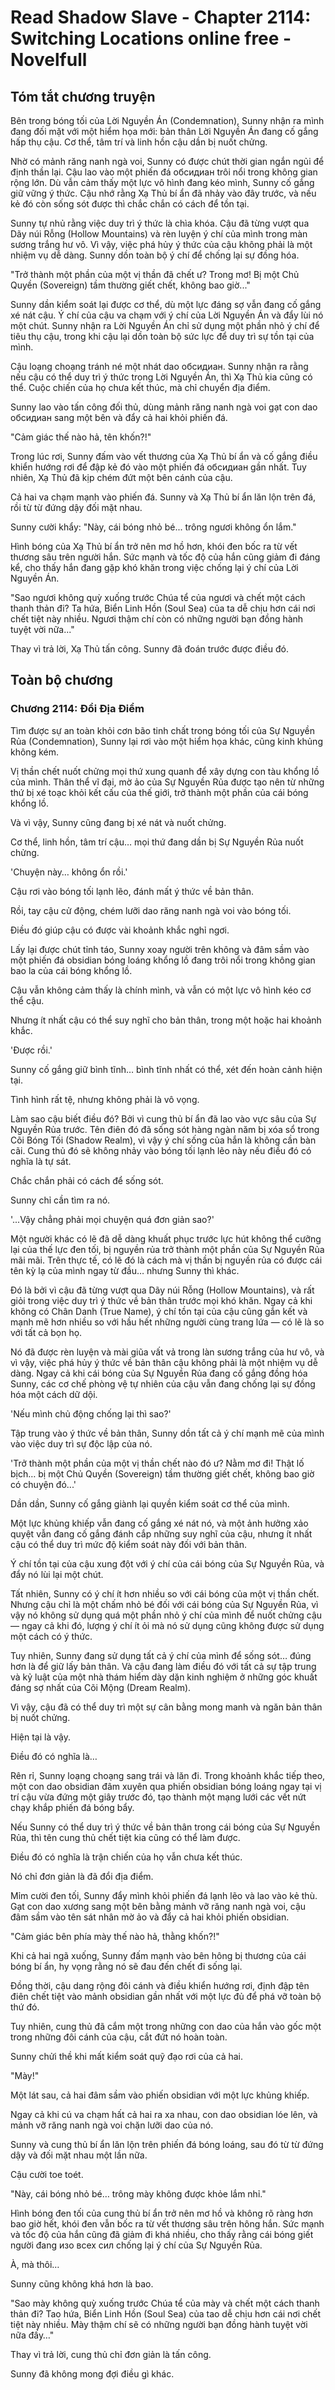 # Read Shadow Slave - Chapter 2114: Switching Locations online free - Novelfull

## Tóm tắt chương truyện

Bên trong bóng tối của Lời Nguyền Án (Condemnation), Sunny nhận ra mình đang đối mặt với một hiểm họa mới: bản thân Lời Nguyền Án đang cố gắng hấp thụ cậu. Cơ thể, tâm trí và linh hồn cậu dần bị nuốt chửng.

Nhờ có mảnh răng nanh ngà voi, Sunny có được chút thời gian ngắn ngủi để định thần lại. Cậu lao vào một phiến đá обсидиан trôi nổi trong không gian rộng lớn. Dù vẫn cảm thấy một lực vô hình đang kéo mình, Sunny cố gắng giữ vững ý thức. Cậu nhớ rằng Xạ Thủ bí ẩn đã nhảy vào đây trước, và nếu kẻ đó còn sống sót được thì chắc chắn có cách để tồn tại.

Sunny tự nhủ rằng việc duy trì ý thức là chìa khóa. Cậu đã từng vượt qua Dãy núi Rỗng (Hollow Mountains) và rèn luyện ý chí của mình trong màn sương trắng hư vô. Vì vậy, việc phá hủy ý thức của cậu không phải là một nhiệm vụ dễ dàng. Sunny dồn toàn bộ ý chí để chống lại sự đồng hóa.

"Trở thành một phần của một vị thần đã chết ư? Trong mơ! Bị một Chủ Quyền (Sovereign) tầm thường giết chết, không bao giờ..."

Sunny dần kiểm soát lại được cơ thể, dù một lực đáng sợ vẫn đang cố gắng xé nát cậu. Ý chí của cậu va chạm với ý chí của Lời Nguyền Án và đẩy lùi nó một chút. Sunny nhận ra Lời Nguyền Án chỉ sử dụng một phần nhỏ ý chí để tiêu thụ cậu, trong khi cậu lại dồn toàn bộ sức lực để duy trì sự tồn tại của mình.

Cậu loạng choạng tránh né một nhát dao обсидиан. Sunny nhận ra rằng nếu cậu có thể duy trì ý thức trong Lời Nguyền Án, thì Xạ Thủ kia cũng có thể. Cuộc chiến của họ chưa kết thúc, mà chỉ chuyển địa điểm.

Sunny lao vào tấn công đối thủ, dùng mảnh răng nanh ngà voi gạt con dao обсидиан sang một bên và đẩy cả hai khỏi phiến đá.

"Cảm giác thế nào hả, tên khốn?!"

Trong lúc rơi, Sunny đấm vào vết thương của Xạ Thủ bí ẩn và cố gắng điều khiển hướng rơi để đập kẻ đó vào một phiến đá обсидиан gần nhất. Tuy nhiên, Xạ Thủ đã kịp chém đứt một bên cánh của cậu.

Cả hai va chạm mạnh vào phiến đá. Sunny và Xạ Thủ bí ẩn lăn lộn trên đá, rồi từ từ đứng dậy đối mặt nhau.

Sunny cười khẩy: "Này, cái bóng nhỏ bé... trông ngươi không ổn lắm."

Hình bóng của Xạ Thủ bí ẩn trở nên mơ hồ hơn, khói đen bốc ra từ vết thương sâu trên người hắn. Sức mạnh và tốc độ của hắn cũng giảm đi đáng kể, cho thấy hắn đang gặp khó khăn trong việc chống lại ý chí của Lời Nguyền Án.

"Sao ngươi không quỳ xuống trước Chúa tể của ngươi và chết một cách thanh thản đi? Ta hứa, Biển Linh Hồn (Soul Sea) của ta dễ chịu hơn cái nơi chết tiệt này nhiều. Ngươi thậm chí còn có những người bạn đồng hành tuyệt vời nữa..."

Thay vì trả lời, Xạ Thủ tấn công. Sunny đã đoán trước được điều đó.

## Toàn bộ chương

### Chương 2114: Đổi Địa Điểm

Tìm được sự an toàn khỏi cơn bão tinh chất trong bóng tối của Sự Nguyền Rủa (Condemnation), Sunny lại rơi vào một hiểm họa khác, cũng kinh khủng không kém.

Vị thần chết nuốt chửng mọi thứ xung quanh để xây dựng con tàu khổng lồ của mình. Thân thể vĩ đại, mờ ảo của Sự Nguyền Rủa được tạo nên từ những thứ bị xé toạc khỏi kết cấu của thế giới, trở thành một phần của cái bóng khổng lồ.

Và vì vậy, Sunny cũng đang bị xé nát và nuốt chửng.

Cơ thể, linh hồn, tâm trí cậu… mọi thứ đang dần bị Sự Nguyền Rủa nuốt chửng.

'Chuyện này… không ổn rồi.'

Cậu rơi vào bóng tối lạnh lẽo, đánh mất ý thức về bản thân.

Rồi, tay cậu cử động, chém lưỡi dao răng nanh ngà voi vào bóng tối.

Điều đó giúp cậu có được vài khoảnh khắc nghỉ ngơi.

Lấy lại được chút tỉnh táo, Sunny xoay người trên không và đâm sầm vào một phiến đá obsidian bóng loáng khổng lồ đang trôi nổi trong không gian bao la của cái bóng khổng lồ.

Cậu vẫn không cảm thấy là chính mình, và vẫn có một lực vô hình kéo cơ thể cậu.

Nhưng ít nhất cậu có thể suy nghĩ cho bản thân, trong một hoặc hai khoảnh khắc.

'Được rồi.'

Sunny cố gắng giữ bình tĩnh… bình tĩnh nhất có thể, xét đến hoàn cảnh hiện tại.

Tình hình rất tệ, nhưng không phải là vô vọng.

Làm sao cậu biết điều đó? Bởi vì cung thủ bí ẩn đã lao vào vực sâu của Sự Nguyền Rủa trước. Tên điên đó đã sống sót hàng ngàn năm bị xóa sổ trong Cõi Bóng Tối (Shadow Realm), vì vậy ý chí sống của hắn là không cần bàn cãi. Cung thủ đó sẽ không nhảy vào bóng tối lạnh lẽo này nếu điều đó có nghĩa là tự sát.

Chắc chắn phải có cách để sống sót.

Sunny chỉ cần tìm ra nó.

'...Vậy chẳng phải mọi chuyện quá đơn giản sao?'

Một người khác có lẽ đã dễ dàng khuất phục trước lực hút không thể cưỡng lại của thế lực đen tối, bị nguyền rủa trở thành một phần của Sự Nguyền Rủa mãi mãi. Trên thực tế, có lẽ đó là cách mà vị thần bị nguyền rủa có được cái tên kỳ lạ của mình ngay từ đầu… nhưng Sunny thì khác.

Đó là bởi vì cậu đã từng vượt qua Dãy núi Rỗng (Hollow Mountains), và rất giỏi trong việc duy trì ý thức về bản thân trước mọi khó khăn. Ngay cả khi không có Chân Danh (True Name), ý chí tồn tại của cậu cũng gắn kết và mạnh mẽ hơn nhiều so với hầu hết những người cùng trang lứa — có lẽ là so với tất cả bọn họ.

Nó đã được rèn luyện và mài giũa vất vả trong làn sương trắng của hư vô, và vì vậy, việc phá hủy ý thức về bản thân cậu không phải là một nhiệm vụ dễ dàng. Ngay cả khi cái bóng của Sự Nguyền Rủa đang cố gắng đồng hóa Sunny, các cơ chế phòng vệ tự nhiên của cậu vẫn đang chống lại sự đồng hóa một cách dữ dội.

'Nếu mình chủ động chống lại thì sao?'

Tập trung vào ý thức về bản thân, Sunny dồn tất cả ý chí mạnh mẽ của mình vào việc duy trì sự độc lập của nó.

'Trở thành một phần của một vị thần chết nào đó ư? Nằm mơ đi! Thật lố bịch… bị một Chủ Quyền (Sovereign) tầm thường giết chết, không bao giờ có chuyện đó...'

Dần dần, Sunny cố gắng giành lại quyền kiểm soát cơ thể của mình.

Một lực khủng khiếp vẫn đang cố gắng xé nát nó, và một ảnh hưởng xảo quyệt vẫn đang cố gắng đánh cắp những suy nghĩ của cậu, nhưng ít nhất cậu có thể duy trì mức độ kiểm soát này đối với bản thân.

Ý chí tồn tại của cậu xung đột với ý chí của cái bóng của Sự Nguyền Rủa, và đẩy nó lùi lại một chút.

Tất nhiên, Sunny có ý chí ít hơn nhiều so với cái bóng của một vị thần chết. Nhưng cậu chỉ là một chấm nhỏ bé đối với cái bóng của Sự Nguyền Rủa, vì vậy nó không sử dụng quá một phần nhỏ ý chí của mình để nuốt chửng cậu — ngay cả khi đó, lượng ý chí ít ỏi mà nó sử dụng cũng không được sử dụng một cách có ý thức.

Tuy nhiên, Sunny đang sử dụng tất cả ý chí của mình để sống sót… đúng hơn là để giữ lấy bản thân. Và cậu đang làm điều đó với tất cả sự tập trung và kỷ luật của một nhà thám hiểm dày dặn kinh nghiệm ở những góc khuất đáng sợ nhất của Cõi Mộng (Dream Realm).

Vì vậy, cậu đã có thể duy trì một sự cân bằng mong manh và ngăn bản thân bị nuốt chửng.

Hiện tại là vậy.

Điều đó có nghĩa là…

Rên rỉ, Sunny loạng choạng sang trái và lăn đi. Trong khoảnh khắc tiếp theo, một con dao obsidian đâm xuyên qua phiến obsidian bóng loáng ngay tại vị trí cậu vừa đứng một giây trước đó, tạo thành một mạng lưới các vết nứt chạy khắp phiến đá bóng bẩy.

Nếu Sunny có thể duy trì ý thức về bản thân trong cái bóng của Sự Nguyền Rủa, thì tên cung thủ chết tiệt kia cũng có thể làm được.

Điều đó có nghĩa là trận chiến của họ vẫn chưa kết thúc.

Nó chỉ đơn giản là đã đổi địa điểm.

Mỉm cười đen tối, Sunny đẩy mình khỏi phiến đá lạnh lẽo và lao vào kẻ thù. Gạt con dao xương sang một bên bằng mảnh vỡ răng nanh ngà voi, cậu đâm sầm vào tên sát nhân mờ ảo và đẩy cả hai khỏi phiến obsidian.

"Cảm giác bên phía mày thế nào hả, thằng khốn?!"

Khi cả hai ngã xuống, Sunny đấm mạnh vào bên hông bị thương của cái bóng bí ẩn, hy vọng rằng nó sẽ đau đến chết đi sống lại.

Đồng thời, cậu dang rộng đôi cánh và điều khiển hướng rơi, định đập tên điên chết tiệt vào mảnh obsidian gần nhất với một lực đủ để phá vỡ toàn bộ thứ đó.

Tuy nhiên, cung thủ đã cắm một trong những con dao của hắn vào gốc một trong những đôi cánh của cậu, cắt đứt nó hoàn toàn.

Sunny chửi thề khi mất kiểm soát quỹ đạo rơi của cả hai.

"Mày!"

Một lát sau, cả hai đâm sầm vào phiến obsidian với một lực khủng khiếp.

Ngay cả khi cú va chạm hất cả hai ra xa nhau, con dao obsidian lóe lên, và mảnh vỡ răng nanh ngà voi chặn lưỡi dao của nó.

Sunny và cung thủ bí ẩn lăn lộn trên phiến đá bóng loáng, sau đó từ từ đứng dậy và đối mặt nhau một lần nữa.

Cậu cười toe toét.

"Này, cái bóng nhỏ bé… trông mày không được khỏe lắm nhỉ."

Hình bóng đen tối của cung thủ bí ẩn trở nên mơ hồ và không rõ ràng hơn bao giờ hết, khói đen vẫn bốc ra từ vết thương sâu trên hông hắn. Sức mạnh và tốc độ của hắn cũng đã giảm đi khá nhiều, cho thấy rằng cái bóng giết người đang изо всех сил chống lại ý chí của Sự Nguyền Rủa.

À, mà thôi…

Sunny cũng không khá hơn là bao.

"Sao mày không quỳ xuống trước Chúa tể của mày và chết một cách thanh thản đi? Tao hứa, Biển Linh Hồn (Soul Sea) của tao dễ chịu hơn cái nơi chết tiệt này nhiều. Mày thậm chí sẽ có những người bạn đồng hành tuyệt vời nữa đấy…"

Thay vì trả lời, cung thủ chỉ đơn giản là tấn công.

Sunny đã không mong đợi điều gì khác.